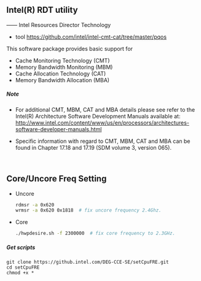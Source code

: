 ## Intel(R) RDT utility
—— Intel Resources Director Technology

* tool
  https://github.com/intel/intel-cmt-cat/tree/master/pqos

This software package provides basic support for
* Cache Monitoring Technology (CMT)
* Memory Bandwidth Monitoring (MBM)
* Cache Allocation Technology (CAT)
* Memory Bandwidth Allocation (MBA)

##### Note
* For additional CMT, MBM, CAT and MBA details please see refer to the Intel(R)
Architecture Software Development Manuals available at:
http://www.intel.com/content/www/us/en/processors/architectures-software-developer-manuals.html

* Specific information with regard to CMT, MBM, CAT and MBA can be found in
Chapter 17.18 and 17.19 (SDM volume 3, version 065).

<br>

## Core/Uncore Freq Setting
* Uncore
  ```bash
  rdmsr -a 0x620 
  wrmsr -a 0x620 0x1818  # fix uncore frequency 2.4Ghz.
  ```
* Core
  ```bash
  ./hwpdesire.sh -f 2300000  # fix core frequency to 2.3GHz.
  ```

##### Get scripts
```shell
git clone https://github.intel.com/DEG-CCE-SE/setCpuFRE.git
cd setCpuFRE
chmod +x *
```
